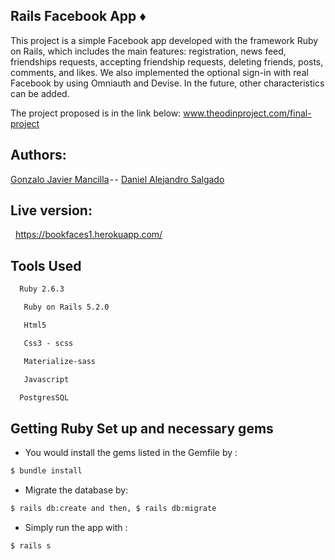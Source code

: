 ## Rails Facebook App :diamonds: 
This project is a simple Facebook app developed with the framework Ruby on Rails, which includes the main features: registration, news feed, friendships requests, accepting friendship requests, deleting friends, posts, comments, and likes. We also implemented the optional sign-in with real Facebook by using Omniauth and Devise. In the future, other characteristics can be added.

The project proposed is in the link below:
<a href="https://www.theodinproject.com/courses/ruby-on-rails/lessons/final-project">www.theodinproject.com/final-project</a>

## Authors:
<a href="https://github.com/gonjavi/">Gonzalo Javier Mancilla</a> - - <a href="https://github.com/AlejoCode">Daniel Alejandro Salgado</a> 
<h2>Live version:</h2> 
<a href="https://bookfaces1.herokuapp.com/">https://bookfaces1.herokuapp.com/</a>

## Tools Used
```bash
  Ruby 2.6.3
 ```
 ```bash
   Ruby on Rails 5.2.0
 ```
  ```bash
   Html5
 ```
  ```bash
   Css3 - scss
 ```
  ```bash
   Materialize-sass
```
  ```bash
   Javascript
  ```
  ```bash
  PostgresSQL
  ```

## Getting Ruby Set up and necessary gems
* You would install the gems listed in the Gemfile by :
```bash
$ bundle install
```
* Migrate the database by:
```bash
$ rails db:create and then, $ rails db:migrate
```
* Simply run the app with :
```bash
$ rails s
```
